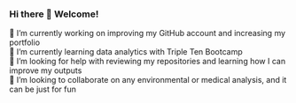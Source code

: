 ### Hi there 👋 Welcome!

<!--
**Paty3672/Paty3672** is a ✨ _special_ ✨ repository because its `README.md` (this file) appears on your GitHub profile.

Here are some ideas to get you started:

- 🔭 I’m currently working on ...
- 🌱 I’m currently learning ...
- 👯 I’m looking to collaborate on ...
- 🤔 I’m looking for help with ...
- 💬 Ask me about ...
- 📫 How to reach me: ...
- 😄 Pronouns: ...
- ⚡ Fun fact: ...
-->
🔭 I’m currently working on improving my GitHub account and increasing my portfolio  
🌱 I’m currently learning data analytics with Triple Ten Bootcamp  
🤔 I’m looking for help with reviewing my repositories and learning how I can improve my outputs  
👯 I’m looking to collaborate on any environmental or medical analysis, and it can be just for fun  

